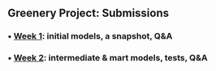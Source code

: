 ## Greenery Project: Submissions

### • [Week 1](https://github.com/pavel-palta/course-dbt/blob/main/greenery/submissions/week1.md): initial models, a snapshot, Q&A
### • [Week 2](https://github.com/pavel-palta/course-dbt/blob/main/greenery/submissions/week2.md): intermediate & mart models, tests, Q&A 
